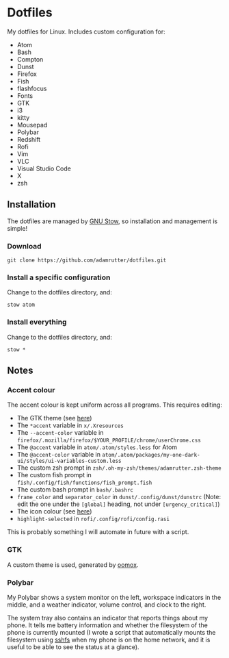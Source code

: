 # Dotfiles

My dotfiles for Linux. Includes custom configuration for:

* Atom
* Bash
* Compton
* Dunst
* Firefox
* Fish
* flashfocus
* Fonts
* GTK
* i3
* kitty
* Mousepad
* Polybar
* Redshift
* Rofi
* Vim
* VLC
* Visual Studio Code
* X
* zsh

## Installation

The dotfiles are managed by [GNU Stow](https://www.gnu.org/software/stow/), so installation and management is simple!

### Download

`git clone https://github.com/adamrutter/dotfiles.git`

### Install a specific configuration

Change to the dotfiles directory, and:

`stow atom`

### Install everything

Change to the dotfiles directory, and:

`stow *`

## Notes

### Accent colour

The accent colour is kept uniform across all programs. This requires editing:

* The GTK theme (see [here](#gtk))
* The `*accent` variable in `x/.Xresources`
* The `--accent-color` variable in `firefox/.mozilla/firefox/$YOUR_PROFILE/chrome/userChrome.css`
* The `@accent` variable in `atom/.atom/styles.less` for Atom
* The `@accent-color` variable in `atom/.atom/packages/my-one-dark-ui/styles/ui-variables-custom.less`
* The custom zsh prompt in `zsh/.oh-my-zsh/themes/adamrutter.zsh-theme`
* The custom fish prompt in `fish/.config/fish/functions/fish_prompt.fish`
* The custom bash prompt in `bash/.bashrc`
* `frame_color` and `separator_color` in `dunst/.config/dunst/dunstrc` (Note: edit the one under the `[global]` heading, not under `[urgency_critical]`)
* The icon colour (see [here](#gtk))
* `highlight-selected` in `rofi/.config/rofi/config.rasi`

This is probably something I will automate in future with a script.

### GTK

A custom theme is used, generated by [oomox](https://github.com/themix-project/oomox).

### Polybar

My Polybar shows a system monitor on the left, workspace indicators in the middle, and a weather indicator, volume control, and clock to the right.

The system tray also contains an indicator that reports things about my phone. It tells me battery information and whether the filesystem of the phone is currently mounted (I wrote a script that automatically mounts the filesystem using [sshfs](https://github.com/libfuse/sshfs) when my phone is on the home network, and it is useful to be able to see the status at a glance).
